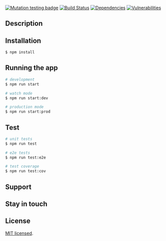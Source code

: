 
[![Mutation testing badge](https://badge.stryker-mutator.io/github.com/Tarjei400/einsteinrosen/master)](https://stryker-mutator.github.io)
[![Build Status](https://travis-ci.org/Tarjei400/einsteinrosen.svg?branch=master)](https://travis-ci.org/Tarjei400/einsteinrosen)
[![Dependencies](https://david-dm.org/Tarjei400/einsteinrosen.svg)]()
[![Vulnerabilities](https://snyk.io/test/github/Tarjei400/einsteinrosen/badge.svg)](https://snyk.io/test/github/Tarjei400/einsteinrosen)
## Description

## Installation

```bash
$ npm install
```

## Running the app

```bash
# development
$ npm run start

# watch mode
$ npm run start:dev

# production mode
$ npm run start:prod
```

## Test

```bash
# unit tests
$ npm run test

# e2e tests
$ npm run test:e2e

# test coverage
$ npm run test:cov
```

## Support

## Stay in touch

## License

[MIT licensed](LICENSE).
